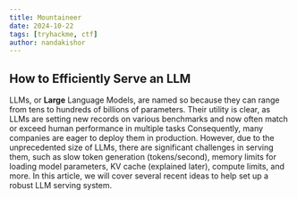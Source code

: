 ```yaml
---
title: Mountaineer
date: 2024-10-22
tags: [tryhackme, ctf]
author: nandakishor
---
```


## How to Efficiently Serve an LLM

LLMs, or **Large** Language Models, are named so because they can range from tens to hundreds of billions of parameters. Their utility is clear, as LLMs are setting new records on various benchmarks and now often match or exceed human performance in multiple tasks Consequently, many companies are eager to deploy them in production. However, due to the unprecedented size of LLMs, there are significant challenges in serving them, such as slow token generation (tokens/second), memory limits for loading model parameters, KV cache (explained later), compute limits, and more. In this article, we will cover several recent ideas to help set up a robust LLM serving system.


